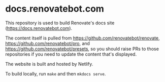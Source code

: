 # docs.renovatebot.com

This repository is used to build Renovate's docs site (https://docs.renovatebot.com).

The content itself is pulled from https://github.com/renovatebot/renovate, https://github.com/renovatebot/pro, and https://github.com/renovatebot/presets, so you should raise PRs to those repositories if you need to update the content that's displayed.

The website is built and hosted by Netlify.

To build locally, run `make` and then `mkdocs serve`.
